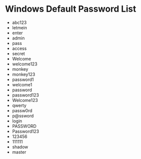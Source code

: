 # Windows Default Password List
* abc123
* letmein
* enter
* admin
* pass
* access
* secret
* Welcome
* welcome123
* monkey
* monkey123
* password1
* welcome1
* password
* password123
* Welcome123
* qwerty
* passw0rd
* p@ssword
* login
* PASSWORD
* Password123
* 123456
* 111111
* shadow
* master
